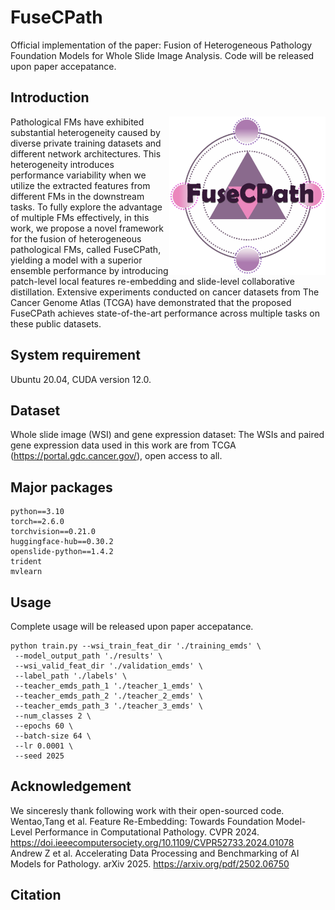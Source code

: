 # FuseCPath
Official implementation of the paper: Fusion of Heterogeneous Pathology Foundation Models for Whole Slide Image Analysis. Code will be released upon paper accepatance.

## Introduction
<img align="right" src="assets/FuseCPath_logo.png" width="250px" />
Pathological FMs have exhibited substantial heterogeneity caused by diverse private training datasets and different network architectures. This heterogeneity introduces performance variability when we utilize the extracted features from different FMs in the downstream tasks. To fully explore the advantage of multiple FMs effectively, in this work, we propose a novel framework for the fusion of heterogeneous pathological FMs, called FuseCPath, yielding a model with a superior ensemble performance by introducing patch-level local features re-embedding and slide-level collaborative distillation. Extensive experiments conducted on cancer datasets from The Cancer Genome Atlas (TCGA) have demonstrated that the proposed FuseCPath achieves state-of-the-art performance across multiple tasks on these public datasets.

## System requirement
Ubuntu 20.04, CUDA version 12.0. <br>

## Dataset
Whole slide image (WSI) and gene expression dataset: The WSIs and paired gene expression data used in this work are from TCGA (https://portal.gdc.cancer.gov/), open access to all.

## Major packages
```
python==3.10
torch==2.6.0
torchvision==0.21.0
huggingface-hub==0.30.2
openslide-python==1.4.2
trident
mvlearn
```

## Usage
Complete usage will be released upon paper accepatance.
```
python train.py --wsi_train_feat_dir './training_emds' \
 --model_output_path './results' \
 --wsi_valid_feat_dir './validation_emds' \
 --label_path './labels' \
 --teacher_emds_path_1 './teacher_1_emds' \
 --teacher_emds_path_2 './teacher_2_emds' \
 --teacher_emds_path_3 './teacher_3_emds' \
 --num_classes 2 \
 --epochs 60 \
 --batch-size 64 \
 --lr 0.0001 \
 --seed 2025
```

## Acknowledgement
We sinceresly thank following work with their open-sourced code.<br>
Wentao,Tang et al. Feature Re-Embedding: Towards Foundation Model-Level Performance in Computational Pathology. CVPR 2024. https://doi.ieeecomputersociety.org/10.1109/CVPR52733.2024.01078  <br>
Andrew Z et al. Accelerating Data Processing and Benchmarking of AI Models for Pathology. arXiv 2025. https://arxiv.org/pdf/2502.06750  <br>

## Citation
